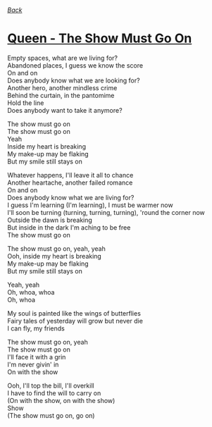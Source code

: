 ###### [Back](../Readme.md)
# [Queen - The Show Must Go On](tabs.md)

Empty spaces, what are we living for?  
Abandoned places, I guess we know the score  
On and on  
Does anybody know what we are looking for?  
Another hero, another mindless crime  
Behind the curtain, in the pantomime  
Hold the line  
Does anybody want to take it anymore?  

The show must go on  
The show must go on  
Yeah  
Inside my heart is breaking  
My make-up may be flaking  
But my smile still stays on  

Whatever happens, I'll leave it all to chance  
Another heartache, another failed romance  
On and on  
Does anybody know what we are living for?  
I guess I'm learning (I'm learning), I must be warmer now  
I'll soon be turning (turning, turning, turning), 'round the corner now  
Outside the dawn is breaking  
But inside in the dark I'm aching to be free  
The show must go on  

The show must go on, yeah, yeah  
Ooh, inside my heart is breaking  
My make-up may be flaking  
But my smile still stays on  

Yeah, yeah  
Oh, whoa, whoa  
Oh, whoa  

My soul is painted like the wings of butterflies  
Fairy tales of yesterday will grow but never die  
I can fly, my friends  

The show must go on, yeah  
The show must go on  
I'll face it with a grin  
I'm never givin' in  
On with the show  

Ooh, I'll top the bill, I'll overkill  
I have to find the will to carry on  
(On with the show, on with the show)  
Show  
(The show must go on, go on)  